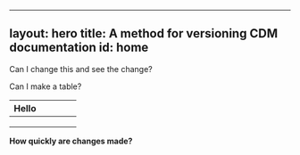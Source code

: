 ------
layout: hero
title: A method for versioning CDM documentation
id: home
-----
 Can I change this and see the change?
 
 Can I make a table?
 
 | Hello |   |   |   |   |
|-------|---|---|---|---|
|       |   |   |   |   |
|       |   |   |   |   |
|       |   |   |   |   |

**How quickly are changes made?**
